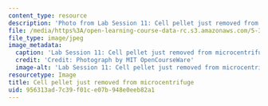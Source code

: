 ```yaml
---
content_type: resource
description: 'Photo from Lab Session 11: Cell pellet just removed from microcentrifuge.'
file: /media/https%3A/open-learning-course-data-rc.s3.amazonaws.com/5-36-biochemistry-laboratory-spring-2009/956313ad7c39f01ce07b948e0eeb82a1_Lab11_1.jpg
file_type: image/jpeg
image_metadata:
  caption: 'Lab Session 11: Cell pellet just removed from microcentrifuge.'
  credit: 'Credit: Photograph by MIT OpenCourseWare'
  image-alt: 'Lab Session 11: Cell pellet just removed from microcentrifuge.'
resourcetype: Image
title: Cell pellet just removed from microcentrifuge
uid: 956313ad-7c39-f01c-e07b-948e0eeb82a1
---
```

